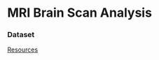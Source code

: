 # MRI Brain Scan Analysis

### Dataset
[Resources](https://www.kaggle.com/datasets/uraninjo/augmented-alzheimer-mri-dataset-v2?resource=download)
